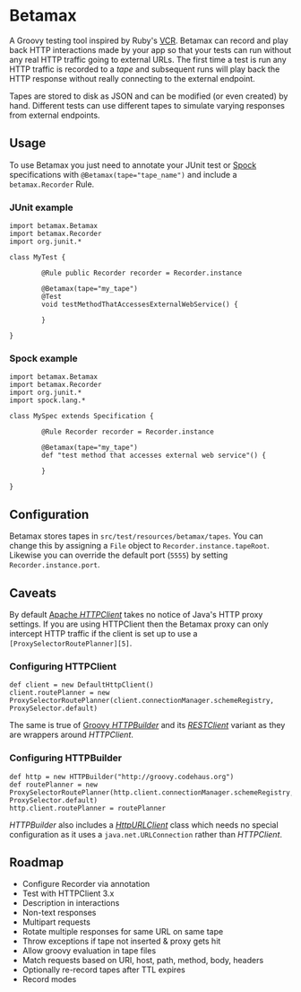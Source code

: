# Betamax

A Groovy testing tool inspired by Ruby's [VCR][1]. Betamax can record and play back HTTP interactions made by your app
so that your tests can run without any real HTTP traffic going to external URLs. The first time a test is run any HTTP
traffic is recorded to a _tape_ and subsequent runs will play back the HTTP response without really connecting to the
external endpoint.

Tapes are stored to disk as JSON and can be modified (or even created) by hand. Different tests can use different tapes
to simulate varying responses from external endpoints.

## Usage

To use Betamax you just need to annotate your JUnit test or [Spock][2] specifications with `@Betamax(tape="tape_name")`
and include a `betamax.Recorder` Rule.

### JUnit example

    import betamax.Betamax
    import betamax.Recorder
    import org.junit.*

    class MyTest {

	        @Rule public Recorder recorder = Recorder.instance

            @Betamax(tape="my_tape")
            @Test
            void testMethodThatAccessesExternalWebService() {

            }

    }

### Spock example

    import betamax.Betamax
    import betamax.Recorder
    import org.junit.*
    import spock.lang.*

    class MySpec extends Specification {

	        @Rule Recorder recorder = Recorder.instance

            @Betamax(tape="my_tape")
            def "test method that accesses external web service"() {

            }

    }
    
## Configuration

Betamax stores tapes in `src/test/resources/betamax/tapes`. You can change this by assigning a `File` object to `Recorder.instance.tapeRoot`. Likewise you can override the default port (`5555`) by setting `Recorder.instance.port`.

## Caveats

By default [Apache _HTTPClient_][3] takes no notice of Java's HTTP proxy settings. If you are using HTTPClient then the
Betamax proxy can only intercept HTTP traffic if the client is set up to use a `[ProxySelectorRoutePlanner][5]`.

### Configuring HTTPClient

    def client = new DefaultHttpClient()
    client.routePlanner = new ProxySelectorRoutePlanner(client.connectionManager.schemeRegistry, ProxySelector.default)

The same is true of [Groovy _HTTPBuilder_][4] and its [_RESTClient_][6] variant as they are wrappers around
_HTTPClient_.

### Configuring HTTPBuilder

    def http = new HTTPBuilder("http://groovy.codehaus.org")
    def routePlanner = new ProxySelectorRoutePlanner(http.client.connectionManager.schemeRegistry, ProxySelector.default)
    http.client.routePlanner = routePlanner

_HTTPBuilder_ also includes a [_HttpURLClient_][7] class which needs no special configuration as it uses a
`java.net.URLConnection` rather than _HTTPClient_.

## Roadmap

* Configure Recorder via annotation
* Test with HTTPClient 3.x
* Description in interactions
* Non-text responses
* Multipart requests
* Rotate multiple responses for same URL on same tape
* Throw exceptions if tape not inserted & proxy gets hit
* Allow groovy evaluation in tape files
* Match requests based on URI, host, path, method, body, headers
* Optionally re-record tapes after TTL expires
* Record modes

[1]:https://github.com/myronmarston/vcr
[2]:http://spockframework.org/
[3]:http://hc.apache.org/httpcomponents-client-ga/httpclient/index.html
[4]:http://groovy.codehaus.org/modules/http-builder/
[5]:http://hc.apache.org/httpcomponents-client-ga/httpclient/apidocs/org/apache/http/impl/conn/ProxySelectorRoutePlanner.html
[6]:http://groovy.codehaus.org/modules/http-builder/doc/rest.html
[7]:http://groovy.codehaus.org/modules/http-builder/doc/httpurlclient.html
